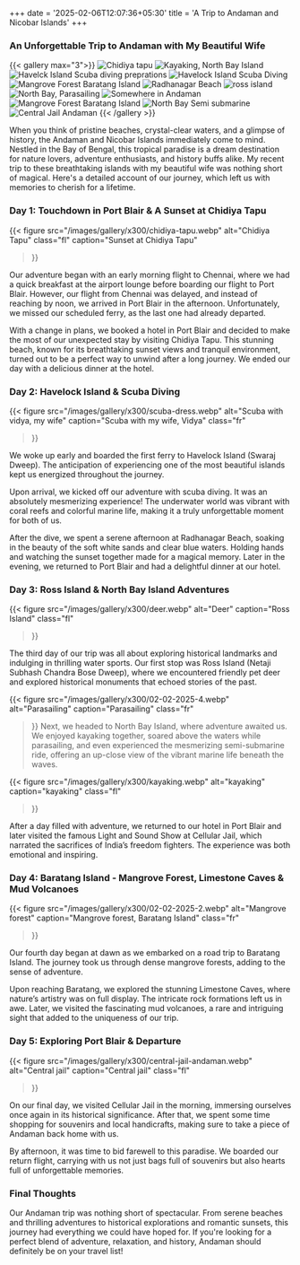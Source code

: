 +++
date = '2025-02-06T12:07:36+05:30'
title = 'A Trip to Andaman and Nicobar Islands'
+++

### An Unforgettable Trip to Andaman with My Beautiful Wife
{{< gallery max="3">}}
    <img loading="lazy" src="/images/gallery/x300/chidiya-tapu.webp" alt="Chidiya tapu">
    <img loading="lazy" src="/images/gallery/x300/kayaking.webp" alt="Kayaking, North Bay Island" >
    <img loading="lazy" src="/images/gallery/x300/scuba-dress.webp" alt="Havelck Island Scuba diving preprations">
    <img loading="lazy" src="/images/gallery/x300/01-02-2025-1.webp" alt="Havelock Island Scuba Diving" >
    <img loading="lazy" src="/images/gallery/x300/02-02-2025-2.webp" alt="Mangrove Forest Baratang Island">
    <img loading="lazy" src="/images/gallery/x300/01-02-2025-2.webp" alt="Radhanagar Beach">
    <img loading="lazy" src="/images/gallery/x300/deer.webp" alt="ross island" >
    <img loading="lazy" src="/images/gallery/x300/02-02-2025-4.webp" alt="North Bay, Parasailing">
    <img loading="lazy" src="/images/gallery/x300/02-02-2025-1.webp" alt="Somewhere in Andaman">
    <img loading="lazy" src="/images/gallery/x300/02-02-2025-3.webp" alt="Mangrove Forest Baratang Island">
    <img loading="lazy" src="/images/gallery/x300/02-02-2025-5.webp" alt="North Bay Semi submarine">
    <img loading="lazy" src="/images/gallery/x300/central-jail-andaman.webp" alt="Central Jail Andaman">
{{< /gallery >}}

When you think of pristine beaches, crystal-clear waters, and a glimpse of history, the Andaman and Nicobar Islands immediately come to mind. Nestled in the Bay of Bengal, this tropical paradise is a dream destination for nature lovers, adventure enthusiasts, and history buffs alike. My recent trip to these breathtaking islands with my beautiful wife was nothing short of magical. Here's a detailed account of our journey, which left us with memories to cherish for a lifetime.

### **Day 1: Touchdown in Port Blair & A Sunset at Chidiya Tapu**

{{< figure
  src="/images/gallery/x300/chidiya-tapu.webp"
  alt="Chidiya Tapu"
  class="fl"
  caption="Sunset at Chidiya Tapu"
>}}

Our adventure began with an early morning flight to Chennai, where we had a quick breakfast at the airport lounge before boarding our flight to Port Blair. However, our flight from Chennai was delayed, and instead of reaching by noon, we arrived in Port Blair in the afternoon. Unfortunately, we missed our scheduled ferry, as the last one had already departed.

With a change in plans, we booked a hotel in Port Blair and decided to make the most of our unexpected stay by visiting Chidiya Tapu. This stunning beach, known for its breathtaking sunset views and tranquil environment, turned out to be a perfect way to unwind after a long journey. We ended our day with a delicious dinner at the hotel.

### **Day 2: Havelock Island & Scuba Diving**

{{< figure
  src="/images/gallery/x300/scuba-dress.webp"
  alt="Scuba with vidya, my wife"
  caption="Scuba with my wife, Vidya"
  class="fr"
>}}


We woke up early and boarded the first ferry to Havelock Island (Swaraj Dweep). The anticipation of experiencing one of the most beautiful islands kept us energized throughout the journey.

Upon arrival, we kicked off our adventure with scuba diving. It was an absolutely mesmerizing experience! The underwater world was vibrant with coral reefs and colorful marine life, making it a truly unforgettable moment for both of us.

After the dive, we spent a serene afternoon at Radhanagar Beach, soaking in the beauty of the soft white sands and clear blue waters. Holding hands and watching the sunset together made for a magical memory. Later in the evening, we returned to Port Blair and had a delightful dinner at our hotel.

### **Day 3: Ross Island & North Bay Island Adventures**

{{< figure
  src="/images/gallery/x300/deer.webp"
  alt="Deer"
  caption="Ross Island"
  class="fl"
>}}


The third day of our trip was all about exploring historical landmarks and indulging in thrilling water sports. Our first stop was Ross Island (Netaji Subhash Chandra Bose Dweep), where we encountered friendly pet deer and explored historical monuments that echoed stories of the past.


{{< figure
  src="/images/gallery/x300/02-02-2025-4.webp"
  alt="Parasailing"
  caption="Parasailing"
  class="fr"
>}}
Next, we headed to North Bay Island, where adventure awaited us. We enjoyed kayaking together, soared above the waters while parasailing, and even experienced the mesmerizing semi-submarine ride, offering an up-close view of the vibrant marine life beneath the waves.


{{< figure
  src="/images/gallery/x300/kayaking.webp"
  alt="kayaking"
  caption="kayaking"
  class="fl"
>}}

After a day filled with adventure, we returned to our hotel in Port Blair and later visited the famous Light and Sound Show at Cellular Jail, which narrated the sacrifices of India’s freedom fighters. The experience was both emotional and inspiring.



### **Day 4: Baratang Island - Mangrove Forest, Limestone Caves & Mud Volcanoes**


{{< figure
  src="/images/gallery/x300/02-02-2025-2.webp"
  alt="Mangrove forest"
  caption="Mangrove forest, Baratang Island"
  class="fr"
>}}

Our fourth day began at dawn as we embarked on a road trip to Baratang Island. The journey took us through dense mangrove forests, adding to the sense of adventure.

Upon reaching Baratang, we explored the stunning Limestone Caves, where nature’s artistry was on full display. The intricate rock formations left us in awe. Later, we visited the fascinating mud volcanoes, a rare and intriguing sight that added to the uniqueness of our trip.

### **Day 5: Exploring Port Blair & Departure**


{{< figure
  src="/images/gallery/x300/central-jail-andaman.webp"
  alt="Central jail"
  caption="Central jail"
  class="fl"
>}}


On our final day, we visited Cellular Jail in the morning, immersing ourselves once again in its historical significance. After that, we spent some time shopping for souvenirs and local handicrafts, making sure to take a piece of Andaman back home with us.

By afternoon, it was time to bid farewell to this paradise. We boarded our return flight, carrying with us not just bags full of souvenirs but also hearts full of unforgettable memories.

### **Final Thoughts**

Our Andaman trip was nothing short of spectacular. From serene beaches and thrilling adventures to historical explorations and romantic sunsets, this journey had everything we could have hoped for. If you're looking for a perfect blend of adventure, relaxation, and history, Andaman should definitely be on your travel list!

